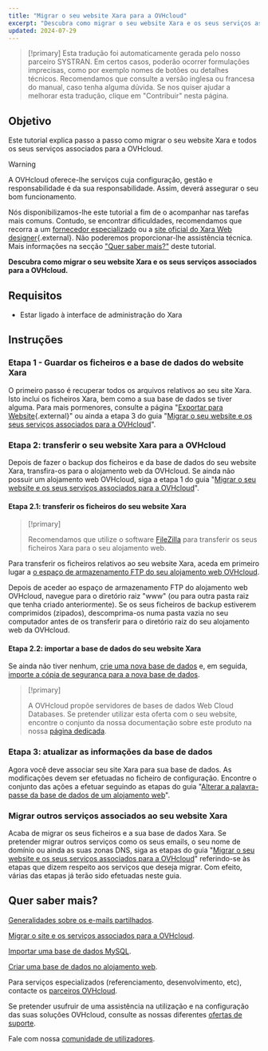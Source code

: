 ```yaml
---
title: "Migrar o seu website Xara para a OVHcloud"
excerpt: "Descubra como migrar o seu website Xara e os seus serviços associados para a OVHcloud"
updated: 2024-07-29
---
```


> [!primary]
> Esta tradução foi automaticamente gerada pelo nosso parceiro SYSTRAN. Em certos casos, poderão ocorrer formulações imprecisas, como por exemplo nomes de botões ou detalhes técnicos. Recomendamos que consulte a versão inglesa ou francesa do manual, caso tenha alguma dúvida. Se nos quiser ajudar a melhorar esta tradução, clique em "Contribuir" nesta página.
>

## Objetivo

Este tutorial explica passo a passo como migrar o seu website Xara e todos os seus serviços associados para a OVHcloud.

> [!warning]
>
> A OVHcloud oferece-lhe serviços cuja configuração, gestão e responsabilidade é da sua responsabilidade. Assim, deverá assegurar o seu bom funcionamento.
>
> Nós disponibilizamos-lhe este tutorial a fim de o acompanhar nas tarefas mais comuns. Contudo, se encontrar dificuldades, recomendamos que recorra a um [fornecedor especializado](/links/partner) ou a [site oficial do Xara Web designer](https://www.xara.com/webdesigner-plus/){.external}. Não poderemos proporcionar-lhe assistência técnica. Mais informações na secção ["Quer saber mais?"](#go-further) deste tutorial.
>

**Descubra como migrar o seu website Xara e os seus serviços associados para a OVHcloud.**

## Requisitos

- Estar ligado à interface de administração do Xara

## Instruções

### Etapa 1 - Guardar os ficheiros e a base de dados do website Xara

O primeiro passo é recuperar todos os arquivos relativos ao seu site Xara. Isto inclui os ficheiros Xara, bem como a sua base de dados se tiver alguma. Para mais pormenores, consulte a página "[Exportar para Website](https://webdesigner.xara.com/bhavtest/test1/xara_desktop/product_support/web_features/exporting_website.html?rhhlterm=website){.external}" ou ainda a etapa 3 do guia "[Migrar o seu website e os seus serviços associados para a OVHcloud](/pages/web_cloud/web_hosting/hosting_migrating_to_ovh)".

### Etapa 2: transferir o seu website Xara para a OVHcloud

Depois de fazer o backup dos ficheiros e da base de dados do seu website Xara, transfira-os para o alojamento web da OVHcloud. Se ainda não possuir um alojamento web OVHcloud, siga a etapa 1 do guia "[Migrar o seu website e os seus serviços associados para a OVHcloud](/pages/web_cloud/web_hosting/hosting_migrating_to_ovh)".

#### Etapa 2.1: transferir os ficheiros do seu website Xara

> [!primary]
>
> Recomendamos que utilize o software [FileZilla](/pages/web_cloud/web_hosting/ftp_filezilla_user_guide) para transferir os seus ficheiros Xara para o seu alojamento web.
>

Para transferir os ficheiros relativos ao seu website Xara, aceda em primeiro lugar a [o espaço de armazenamento FTP do seu alojamento web OVHcloud](/pages/web_cloud/web_hosting/ftp_connection).

Depois de aceder ao espaço de armazenamento FTP do alojamento web OVHcloud, navegue para o diretório raiz "www" (ou para outra pasta raiz que tenha criado anteriormente). Se os seus ficheiros de backup estiverem comprimidos (zipados), descomprima-os numa pasta vazia no seu computador antes de os transferir para o diretório raiz do seu alojamento web da OVHcloud.

#### Etapa 2.2: importar a base de dados do seu website Xara

Se ainda não tiver nenhum, [crie uma nova base de dados](/pages/web_cloud/web_hosting/sql_create_database) e, em seguida, [importe a cópia de segurança para a nova base de dados](/pages/web_cloud/web_hosting/sql_importing_mysql_database).

> [!primary]
>
> A OVHcloud propõe servidores de bases de dados Web Cloud Databases. Se pretender utilizar esta oferta com o seu website, encontre o conjunto da nossa documentação sobre este produto na nossa [página dedicada](/links/web/databases).
>

### Etapa 3: atualizar as informações da base de dados

Agora você deve associar seu site Xara para sua base de dados. As modificações devem ser efetuadas no ficheiro de configuração. Encontre o conjunto das ações a efetuar seguindo as etapas do guia "[Alterar a palavra-passe da base de dados de um alojamento web](/pages/web_cloud/web_hosting/sql_change_password)".

### Migrar outros serviços associados ao seu website Xara

Acaba de migrar os seus ficheiros e a sua base de dados Xara. Se pretender migrar outros serviços como os seus emails, o seu nome de domínio ou ainda as suas zonas DNS, siga as etapas do guia "[Migrar o seu website e os seus serviços associados para a OVHcloud](/pages/web_cloud/web_hosting/hosting_migrating_to_ovh)" referindo-se às etapas que dizem respeito aos serviços que deseja migrar. Com efeito, várias das etapas já terão sido efetuadas neste guia.

## Quer saber mais? <a name="go-further"></a>

[Generalidades sobre os e-mails partilhados](/pages/web_cloud/email_and_collaborative_solutions/mx_plan/email_generalities).

[Migrar o site e os serviços associados para a OVHcloud](/pages/web_cloud/web_hosting/hosting_migrating_to_ovh).

[Importar uma base de dados MySQL](/pages/web_cloud/web_hosting/sql_importing_mysql_database).

[Criar uma base de dados no alojamento web](/pages/web_cloud/web_hosting/sql_create_database).
 
Para serviços especializados (referenciamento, desenvolvimento, etc), contacte os [parceiros OVHcloud](/links/partner).
 
Se pretender usufruir de uma assistência na utilização e na configuração das suas soluções OVHcloud, consulte as nossas diferentes [ofertas de suporte](/links/support).
 
Fale com nossa [comunidade de utilizadores](/links/community).